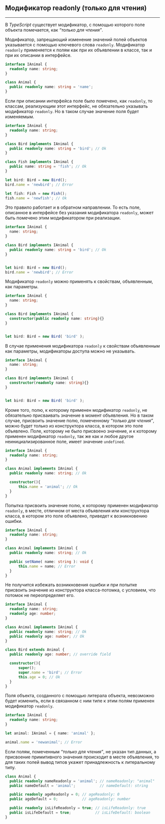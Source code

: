 ## Модификатор readonly (только для чтения)
________________

В *TypeScript* существует модификатор, с помощью которого поле объекта помечается, как *“только для чтения”*.

Модификатор, запрещающий изменение значений полей объектов указывается с помощью ключевого слова `readonly`. Модификатор `readonly` применяется к полям как при их объявлении в классе, так и при их описании в интерфейсе.

~~~~~typescript
interface IAnimal {
  readonly name: string;
}

class Animal {
  public readonly name: string = 'name';
}
~~~~~

Если при описании интерфейса поле было помечено, как `readonly`, то классам, реализующим этот интерфейс, не обязательно указывать модификатор `readonly`. Но в таком случае значение поля будет изменяемым.

~~~~~typescript
interface IAnimal {
  readonly name: string;
}

class Bird implements IAnimal {
  public readonly name: string = 'bird'; // Ok
}

class Fish implements IAnimal {
  public name: string = 'fish'; // Ok
}

let bird: Bird = new Bird();
bird.name = 'newbird'; // Error

let fish: Fish = new Fish();
fish.name = 'newfish'; // Ok
~~~~~

Это правило работает и в обратном направлении. То есть поле, описанное в интерфейсе без указания модификатора `readonly`, может быть помечено этим модификатором при реализации.

~~~~~typescript
interface IAnimal {
  name: string;
}

class Bird implements IAnimal {
  public readonly name: string = 'bird'; // Ok
}


let bird: Bird = new Bird();
bird.name = 'newbird'; // Error
~~~~~

Модификатор `readonly` можно применять к свойствам, объявленным, как параметры.

~~~~~typescript
interface IAnimal {
  name: string;
}

class Bird implements IAnimal {
  constructor(public readonly name: string){}
}


let bird: Bird = new Bird( 'bird' );
~~~~~

В случае применения модификатора `readonly` к свойствам объявленным как параметры, модификаторы доступа можно не указывать.

~~~~~typescript
interface IAnimal {
  name: string;
}

class Bird implements IAnimal {
  constructor(readonly name: string){}
}


let bird: Bird = new Bird( 'bird' );
~~~~~

Кроме того, полю, к которому применен модификатор `readonly`, не обязательно присваивать значение в момент объявления. Но в таком случае, присвоить значение полю, помеченному *“только для чтения”*, можно будет только из конструктора класса, в котором это поле объявлено. Поле, которому не было присвоено значение, и к которому применен модификатор `readonly`, так же как и любое другое неинициализированное поле, имеет значение `undefined`.

~~~~~typescript
interface IAnimal {
  readonly name: string;
}

class Animal implements IAnimal {
  public readonly name: string; // Ok

  constructor(){
      this.name = 'animal'; // Ok
  }
}
~~~~~

Попытка присвоить значение полю, к которому применен модификатор `readonly`, в месте, отличном от места объявления или конструктора класса, в котором это поле объявлено, приведет к возникновению ошибки.

~~~~~typescript
interface IAnimal {
  readonly name: string;
}

class Animal implements IAnimal {
  public readonly name: string; // Ok

  public setName( name: string ): void {
      this.name = name; // Error
  }
}
~~~~~

Не получится избежать возникновения ошибки и при попытке присвоить значение из конструктора класса-потомка, с условием, что потомок не переопределяет его.

~~~~~typescript
interface IAnimal {
  readonly name: string;
  readonly age: number;
}

class Animal implements IAnimal {
  public readonly name: string; // Ok
  public readonly age: number; // Ok
}

class Bird extends Animal {
  public readonly age: number; // override field

  constructor(){
      super();
      super.name = 'bird'; // Error
      this.age = 0; // Ok
  }
}
~~~~~

Поля объекта, созданного с помощью литерала объекта, невозможно будет изменить, если в связанном с ним типе к этим полям применен модификатор `readonly`.

~~~~~typescript
interface IAnimal {
  readonly name: string;
}

let animal: IAnimal = { name: 'animal' };

animal.name = 'newanimal'; // Error
~~~~~

Если полям, помеченным *“только для чтения”*, не указан тип данных, а присвоение примитивного значения происходит в месте объявления, то для таких полей вывод типов укажет принадлежность к литеральному типу.

~~~~~typescript
class Animal {
  public readonly nameReadonly = 'animal'; // nameReadonly: "animal"
  public nameDefault = 'animal';           // nameDefault: string

  public readonly ageReadonly = 0; // ageReadonly: 0
  public ageDefault = 0;           // ageReadonly: number

  public readonly isLifeReadonly = true; // isLifeReadonly: true
  public isLifeDefault = true;           // isLifeDefault: boolean
}
~~~~~
